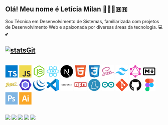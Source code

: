 ## Olá! Meu nome é Letícia Milan 👩🏻‍💻‍🇧🇷

Sou Técnica em Desenvolvimento de Sistemas, familiarizada com projetos de Desenvolvimento Web e apaixonada por diversas áreas da tecnologia.  💻💕

## [![statsGit](https://github-readme-stats.vercel.app/api?username=LeticiaMilan&show_icons=true&theme=dracula)](https://github.com/LeticiaMilan)

<div style="display: inline_block"><br>
  <img src="https://raw.githubusercontent.com/devicons/devicon/master/icons/typescript/typescript-original.svg" alt="Stack" width="40" height="40"/>
  <img src="https://raw.githubusercontent.com/devicons/devicon/master/icons/javascript/javascript-original.svg" alt="Stack" width="40" height="40"/>
  <img src="https://raw.githubusercontent.com/devicons/devicon/master/icons/nodejs/nodejs-original.svg" alt="Stack" width="40" height="40"/>
  <img src="https://raw.githubusercontent.com/devicons/devicon/master/icons/react/react-original.svg" alt="Stack" width="40" height="40"/>
  <img src="https://raw.githubusercontent.com/devicons/devicon/master/icons/nextjs/nextjs-original.svg" alt="Stack" width="40" height="40"/>
  <img src="https://raw.githubusercontent.com/devicons/devicon/master/icons/html5/html5-original.svg" alt="Stack" width="40" height="40"/>
  <img src="https://raw.githubusercontent.com/devicons/devicon/master/icons/css3/css3-original.svg" alt="Stack" width="40" height="40"/>
  <img src="https://raw.githubusercontent.com/devicons/devicon/master/icons/sass/sass-original.svg" alt="Stack" width="40" height="40"/>
  <img src="https://raw.githubusercontent.com/devicons/devicon/master/icons/tailwindcss/tailwindcss-plain.svg" alt="Stack" width="40" height="40"/>
  <img src="https://github.com/devicons/devicon/blob/master/icons/graphql/graphql-plain.svg" alt="Stack" width="40" height="40"/>
  <img src="https://raw.githubusercontent.com/devicons/devicon/master/icons/markdown/markdown-original.svg" alt="Stack" width="40" height="40"/>
  <img src="https://raw.githubusercontent.com/devicons/devicon/master/icons/babel/babel-original.svg" alt="Stack" width="40" height="40"/>
  <img src="https://raw.githubusercontent.com/devicons/devicon/master/icons/eslint/eslint-original.svg" alt="Stack" width="40" height="40"/>
  <img src="https://github.com/devicons/devicon/blob/master/icons/jquery/jquery-original.svg" alt="Stack" width="40" height="40"/>
  <img src="https://raw.githubusercontent.com/devicons/devicon/master/icons/vscode/vscode-original.svg" alt="Stack" width="40" height="40"/>
  <img src="https://github.com/devicons/devicon/blob/master/icons/codepen/codepen-original-wordmark.svg" alt="Stack" width="40" height="40"/>
  <img src="https://raw.githubusercontent.com/devicons/devicon/master/icons/npm/npm-original-wordmark.svg" alt="Stack" width="40" height="40"/>
  <img src="https://raw.githubusercontent.com/devicons/devicon/master/icons/yarn/yarn-original.svg" alt="Stack" width="40" height="40"/>
  <img src="https://github.com/devicons/devicon/blob/master/icons/arduino/arduino-original.svg" alt="Stack" width="40" height="40"/>
  <img src="https://raw.githubusercontent.com/devicons/devicon/master/icons/git/git-original.svg" alt="Stack" width="40" height="40"/>
  <img src="https://raw.githubusercontent.com/devicons/devicon/master/icons/github/github-original.svg" alt="Stack" width="40" height="40"/>
  <img src="https://github.com/devicons/devicon/blob/master/icons/figma/figma-original.svg" alt="Stack" width="40" height="40"/>
  <img src="https://raw.githubusercontent.com/devicons/devicon/master/icons/photoshop/photoshop-plain.svg" alt="Stack" width="40" height="40"/>
  <img src="https://github.com/devicons/devicon/blob/master/icons/illustrator/illustrator-plain.svg" alt="Stack" width="40" height="40"/>
</div>

##

<div> 
  <a href="https://www.youtube.com/channel/UC63wAqMgPRS5SxeXmJ-NcgQ" target="_blank"><img src="https://img.shields.io/badge/YouTube-FF0000?style=for-the-badge&logo=youtube&logoColor=white" target="_blank"></a>
  <a href="https://instagram.com/leth_milan" target="_blank"><img src="https://img.shields.io/badge/-Instagram-%23E4405F?style=for-the-badge&logo=instagram&logoColor=white" target="_blank"></a>
 	<a href="https://www.twitch.tv/leth_milan" target="_blank"><img src="https://img.shields.io/badge/Twitch-9146FF?style=for-the-badge&logo=twitch&logoColor=white" target="_blank"></a>
  <a href = "mailto:leticiamilan.ds@gmail.com"><img src="https://img.shields.io/badge/-Gmail-%23333?style=for-the-badge&logo=gmail&logoColor=white" target="_blank"></a>
  <a href="https://www.linkedin.com/in/letícia-milan-461653182" target="_blank"><img src="https://img.shields.io/badge/-LinkedIn-%230077B5?style=for-the-badge&logo=linkedin&logoColor=white" target="_blank"></a> 
 
</div>
